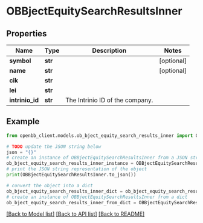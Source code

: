 # OBBjectEquitySearchResultsInner


## Properties

Name | Type | Description | Notes
------------ | ------------- | ------------- | -------------
**symbol** | **str** |  | [optional] 
**name** | **str** |  | [optional] 
**cik** | **str** |  | 
**lei** | **str** |  | 
**intrinio_id** | **str** | The Intrinio ID of the company. | 

## Example

```python
from openbb_client.models.ob_bject_equity_search_results_inner import OBBjectEquitySearchResultsInner

# TODO update the JSON string below
json = "{}"
# create an instance of OBBjectEquitySearchResultsInner from a JSON string
ob_bject_equity_search_results_inner_instance = OBBjectEquitySearchResultsInner.from_json(json)
# print the JSON string representation of the object
print(OBBjectEquitySearchResultsInner.to_json())

# convert the object into a dict
ob_bject_equity_search_results_inner_dict = ob_bject_equity_search_results_inner_instance.to_dict()
# create an instance of OBBjectEquitySearchResultsInner from a dict
ob_bject_equity_search_results_inner_from_dict = OBBjectEquitySearchResultsInner.from_dict(ob_bject_equity_search_results_inner_dict)
```
[[Back to Model list]](../README.md#documentation-for-models) [[Back to API list]](../README.md#documentation-for-api-endpoints) [[Back to README]](../README.md)


